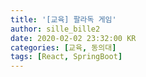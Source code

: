 ```yaml
---
title: '[교육] 팔라독 게임'
author: sille_bille2
date: 2020-02-02 23:32:00 KR
categories: [교육, 동의대]
tags: [React, SpringBoot]
---
```



